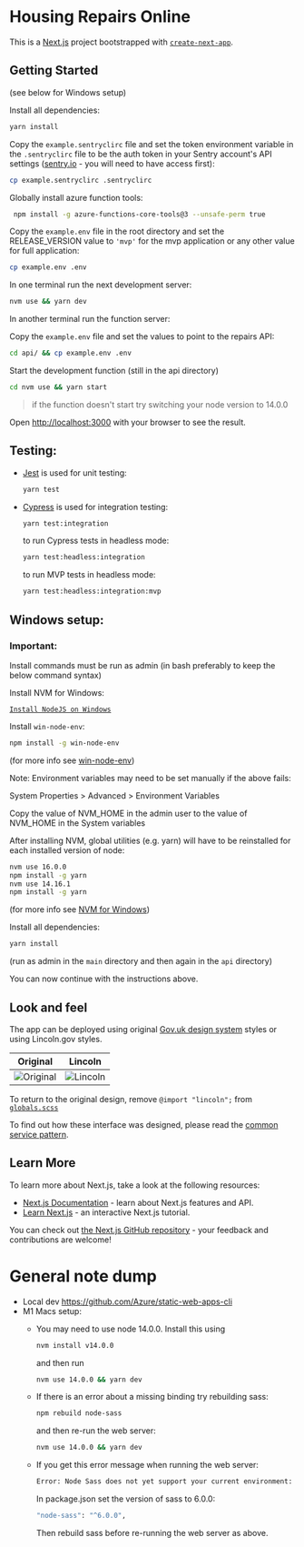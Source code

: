 # Housing Repairs Online

This is a [Next.js](https://nextjs.org/) project bootstrapped with [`create-next-app`](https://github.com/vercel/next.js/tree/canary/packages/create-next-app).

## Getting Started
(see below for Windows setup)

Install all dependencies:

```bash
yarn install
```

Copy the `example.sentryclirc` file and set the token environment variable in the `.sentryclirc` file to be the auth token in your Sentry account's API settings ([sentry.io](https://sentry.io/settings/account/api/auth-tokens) - you will need to have access first):

```bash
cp example.sentryclirc .sentryclirc
```
Globally install azure function tools:

```bash
 npm install -g azure-functions-core-tools@3 --unsafe-perm true
 ```

Copy the `example.env` file in the root directory and set the RELEASE_VERSION value to `'mvp'` for the  mvp application or any other value for full application:

```bash
cp example.env .env
```

In one terminal run the next development server:

```bash
nvm use && yarn dev
```
In another terminal run the function server:

Copy the `example.env` file and set the values to point to the repairs API:

```bash
cd api/ && cp example.env .env
```

Start the development function (still in the api directory)

```bash
cd nvm use && yarn start
```
> if the function doesn't start try switching your node version to 14.0.0 

Open [http://localhost:3000](http://localhost:3000) with your browser to see the result.

## Testing:
  - [Jest](https://jestjs.io/docs/getting-started) is used for unit testing:
    ```bash
    yarn test
    ```
  - [Cypress](https://docs.cypress.io/) is used for integration testing:
    ```bash
    yarn test:integration
    ```
    to run Cypress tests in headless mode: 
    ```bash
    yarn test:headless:integration
    ```
    to run MVP tests in headless mode:
    ```bash
    yarn test:headless:integration:mvp
    ``` 
## Windows setup:
### Important:

Install commands must be run as admin (in bash preferably to keep the below command syntax)

Install NVM for Windows:

[`Install NodeJS on Windows`](https://docs.microsoft.com/en-us/windows/dev-environment/javascript/nodejs-on-windows)

Install `win-node-env`:
```bash
npm install -g win-node-env
```
(for more info see [win-node-env](https://www.npmjs.com/package/win-node-env))

Note: Environment variables may need to be set manually if the above fails:

System Properties > Advanced > Environment Variables

Copy the value of NVM_HOME in the admin user to the value of NVM_HOME in the System variables


  After installing NVM, global utilities (e.g. yarn) will have to be reinstalled for each installed version of node:
```bash
nvm use 16.0.0
npm install -g yarn
nvm use 14.16.1
npm install -g yarn
```
(for more info see [NVM for Windows](https://github.com/coreybutler/nvm-windows#installation—upgrades))

Install all dependencies:
```bash
yarn install
```
(run as admin in the `main` directory and then again in the `api` directory)

You can now continue with the instructions above.
## Look and feel
The app can be deployed using original 
[Gov.uk design system](https://design-system.service.gov.uk/get-started/)
styles or using Lincoln.gov styles.

| Original | Lincoln |
| ---- | ---- |
| ![Original](docs/original.png) | ![Lincoln](docs/lincoln.png) |

To return to the original design, remove `@import "lincoln";` from
[`globals.scss`](https://github.com/City-of-Lincoln-Council/housing-repairs-online-frontend/blob/f088657699c0b9617a8929329fe77004b98eaa72/styles/globals.scss#L3)

To find out how these interface was designed, please read the [common service pattern](https://github.com/City-of-Lincoln-Council/housing-repairs-online-frontend/blob/main/Common%20service%20patern.pdf).

## Learn More

To learn more about Next.js, take a look at the following resources:

- [Next.js Documentation](https://nextjs.org/docs) - learn about Next.js features and API.
- [Learn Next.js](https://nextjs.org/learn) - an interactive Next.js tutorial.

You can check out [the Next.js GitHub repository](https://github.com/vercel/next.js/) - your feedback and contributions are welcome!

# General note dump

- Local dev
  https://github.com/Azure/static-web-apps-cli
- M1 Macs setup:
  - You may need to use node 14.0.0. Install this using 
    ```bash
    nvm install v14.0.0
    ```
    and then run 
      ```bash
      nvm use 14.0.0 && yarn dev
      ```
  - If there is an error about a missing binding try rebuilding sass: 
    ```bash 
    npm rebuild node-sass
    ``` 
    and then re-run the web server: 
      ```bash
      nvm use 14.0.0 && yarn dev
      ```
  - If you get this error message when running the web server:
    ```bash
    Error: Node Sass does not yet support your current environment: OS X Unsupported architecture (arm64)
    ```
    In package.json set the version of sass to 6.0.0:

       ```bash
       "node-sass": "^6.0.0",
       ```
    Then rebuild sass before re-running the web server as above.
